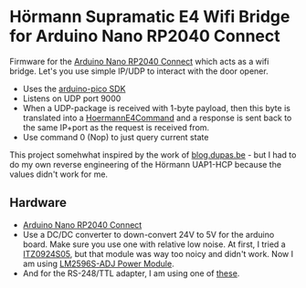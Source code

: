 # Hörmann Supramatic E4 Wifi Bridge for Arduino Nano RP2040 Connect

Firmware for the [Arduino Nano RP2040 Connect](https://store.arduino.cc/products/arduino-nano-rp2040-connect) which acts as a wifi bridge. Let's you
use simple IP/UDP to interact with the door opener.

- Uses the [arduino-pico SDK](https://arduino-pico.readthedocs.io/en/latest/)
- Listens on UDP port 9000
- When a UDP-package is received with 1-byte payload, then this byte is translated into a [HoermannE4Command](src/hoermannE4.h:29) 
  and a response is sent back to the same IP+port as the request is received from.
- Use command 0 (Nop) to just query current state

This project somehwhat inspired by the work of [blog.dupas.be](https://blog.dupas.be/posts/hoermann-uap-hcp1/) - but I 
had to do my own reverse engineering of the Hörmann UAP1-HCP because the values didn't work for me.

## Hardware
- [Arduino Nano RP2040 Connect](https://store.arduino.cc/products/arduino-nano-rp2040-connect)
- Use a DC/DC converter to down-convert 24V to 5V for the arduino board. Make sure you use one with relative 
  low noise. At first, I tried a [ITZ0924S05](https://www.digikey.no/en/products/detail/xp-power/ITZ0924S05/6797901), but
  that module was way too noicy and didn't work. Now I am using [LM2596S-ADJ Power Module](https://www.amazon.com/gp/product/B00LTSC564?ref=ppx_pt2_dt_b_prod_image).
- And for the RS-248/TTL adapter, I am using one of [these](https://www.amazon.com/gp/product/B082Y19KV9?ref=ppx_pt2_dt_b_prod_image).
